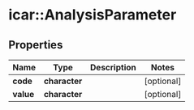 # icar::AnalysisParameter


## Properties

Name | Type | Description | Notes
------------ | ------------- | ------------- | -------------
**code** | **character** |  | [optional] 
**value** | **character** |  | [optional] 


